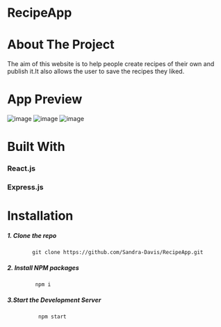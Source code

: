 # RecipeApp

# About The Project
The aim of this website is to help people create recipes of their own and publish it.It also allows the user to save the recipes they liked.

# App Preview
![image](https://github.com/Sandra-Davis/RecipeApp/assets/95069936/e4871a2a-c05d-4daa-9cb1-8cd867339e8c)
![image](https://github.com/Sandra-Davis/RecipeApp/assets/95069936/b5c3847b-9db7-40fc-88a6-be9373cbef0c)
![image](https://github.com/Sandra-Davis/RecipeApp/assets/95069936/c2eb65d0-e9fb-4819-a33d-f9356f2b9ae0)

# Built With
### React.js
### Express.js

# Installation

##### 1. Clone the repo
            git clone https://github.com/Sandra-Davis/RecipeApp.git
##### 2. Install NPM packages
             npm i
##### 3.Start the Development Server
              npm start


